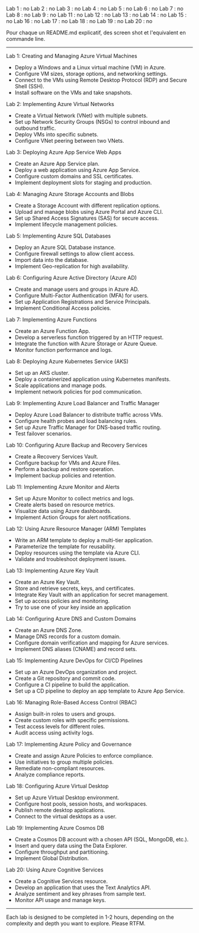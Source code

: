 Lab 1  :  no
Lab 2  :  no
Lab 3  :  no
Lab 4  :  no
Lab 5  :  no
Lab 6  :  no
Lab 7  :  no
Lab 8  :  no
Lab 9  :  no
Lab 11 :  no
Lab 12 :  no
Lab 13 :  no
Lab 14 :  no
Lab 15 :  no
Lab 16 :  no
Lab 17 :  no
Lab 18 :  no
Lab 19 :  no
Lab 20 :  no

Pour chaque un README.md explicatif, des screen shot et l'equivalent en commande line. 
 
---
Lab 1: Creating and Managing Azure Virtual Machines
- Deploy a Windows and a Linux virtual machine (VM) in Azure.
- Configure VM sizes, storage options, and networking settings.
- Connect to the VMs using Remote Desktop Protocol (RDP) and Secure Shell (SSH).
- Install software on the VMs and take snapshots.
 
Lab 2: Implementing Azure Virtual Networks
- Create a Virtual Network (VNet) with multiple subnets.
- Set up Network Security Groups (NSGs) to control inbound and outbound traffic.
- Deploy VMs into specific subnets.
- Configure VNet peering between two VNets.
 
Lab 3: Deploying Azure App Service Web Apps
- Create an Azure App Service plan.
- Deploy a web application using Azure App Service.
- Configure custom domains and SSL certificates.
- Implement deployment slots for staging and production.
 
Lab 4: Managing Azure Storage Accounts and Blobs
- Create a Storage Account with different replication options.
- Upload and manage blobs using Azure Portal and Azure CLI.
- Set up Shared Access Signatures (SAS) for secure access.
- Implement lifecycle management policies.
 
Lab 5: Implementing Azure SQL Databases
- Deploy an Azure SQL Database instance.
- Configure firewall settings to allow client access.
- Import data into the database.
- Implement Geo-replication for high availability.
 
Lab 6: Configuring Azure Active Directory (Azure AD)
- Create and manage users and groups in Azure AD.
- Configure Multi-Factor Authentication (MFA) for users.
- Set up Application Registrations and Service Principals.
- Implement Conditional Access policies.
 
Lab 7: Implementing Azure Functions
- Create an Azure Function App.
- Develop a serverless function triggered by an HTTP request.
- Integrate the function with Azure Storage or Azure Queue.
- Monitor function performance and logs.
 
Lab 8: Deploying Azure Kubernetes Service (AKS)
- Set up an AKS cluster.
- Deploy a containerized application using Kubernetes manifests.
- Scale applications and manage pods.
- Implement network policies for pod communication.
 
Lab 9: Implementing Azure Load Balancer and Traffic Manager
- Deploy Azure Load Balancer to distribute traffic across VMs.
- Configure health probes and load balancing rules.
- Set up Azure Traffic Manager for DNS-based traffic routing.
- Test failover scenarios.
 
Lab 10: Configuring Azure Backup and Recovery Services
- Create a Recovery Services Vault.
- Configure backup for VMs and Azure Files.
- Perform a backup and restore operation.
- Implement backup policies and retention.
 
Lab 11: Implementing Azure Monitor and Alerts
- Set up Azure Monitor to collect metrics and logs.
- Create alerts based on resource metrics.
- Visualize data using Azure dashboards.
- Implement Action Groups for alert notifications.
 
Lab 12: Using Azure Resource Manager (ARM) Templates
- Write an ARM template to deploy a multi-tier application.
- Parameterize the template for reusability.
- Deploy resources using the template via Azure CLI.
- Validate and troubleshoot deployment issues.
 
Lab 13: Implementing Azure Key Vault
- Create an Azure Key Vault.
- Store and retrieve secrets, keys, and certificates.
- Integrate Key Vault with an application for secret management.
- Set up access policies and monitoring.
- Try to use one of your key inside an application 
 
Lab 14: Configuring Azure DNS and Custom Domains
- Create an Azure DNS Zone.
- Manage DNS records for a custom domain.
- Configure domain verification and mapping for Azure services.
- Implement DNS aliases (CNAME) and record sets.
 
Lab 15: Implementing Azure DevOps for CI/CD Pipelines
- Set up an Azure DevOps organization and project.
- Create a Git repository and commit code.
- Configure a CI pipeline to build the application.
- Set up a CD pipeline to deploy an app template to Azure App Service.
 
Lab 16: Managing Role-Based Access Control (RBAC)
- Assign built-in roles to users and groups.
- Create custom roles with specific permissions.
- Test access levels for different roles.
- Audit access using activity logs.
 
Lab 17: Implementing Azure Policy and Governance
- Create and assign Azure Policies to enforce compliance.
- Use initiatives to group multiple policies.
- Remediate non-compliant resources.
- Analyze compliance reports.
 
Lab 18: Configuring Azure Virtual Desktop
- Set up Azure Virtual Desktop environment.
- Configure host pools, session hosts, and workspaces.
- Publish remote desktop applications.
- Connect to the virtual desktops as a user.
 
Lab 19: Implementing Azure Cosmos DB
- Create a Cosmos DB account with a chosen API (SQL, MongoDB, etc.).
- Insert and query data using the Data Explorer.
- Configure throughput and partitioning.
- Implement Global Distribution.
 
Lab 20: Using Azure Cognitive Services
- Create a Cognitive Services resource.
- Develop an application that uses the Text Analytics API.
- Analyze sentiment and key phrases from sample text.
- Monitor API usage and manage keys.
 
---
Each lab is designed to be completed in 1-2 hours, depending on the complexity and depth you want to explore. Please RTFM. 
